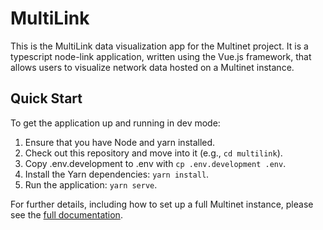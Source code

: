 # MultiLink

This is the MultiLink data visualization app for the Multinet project.
It is a typescript node-link application, written using the Vue.js framework,
that allows users to visualize network data hosted on a Multinet instance.

## Quick Start

To get the application up and running in dev mode:

1. Ensure that you have Node and yarn installed.
2. Check out this repository and move into it (e.g., `cd multilink`).
3. Copy .env.development to .env with `cp .env.development .env`.
4. Install the Yarn dependencies: `yarn install`.
5. Run the application: `yarn serve`.

For further details, including how to set up a full Multinet instance, please
see the [full documentation](https://multinet-app.readthedocs.io).